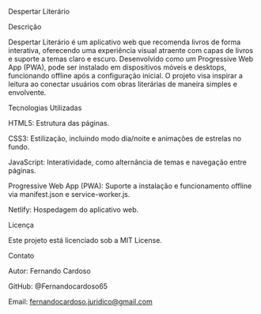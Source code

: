 Despertar Literário

Descrição

Despertar Literário é um aplicativo web que recomenda livros de forma interativa, oferecendo uma experiência visual atraente com capas de livros e suporte a temas claro e escuro. Desenvolvido como um Progressive Web App (PWA), pode ser instalado em dispositivos móveis e desktops, funcionando offline após a configuração inicial. O projeto visa inspirar a leitura ao conectar usuários com obras literárias de maneira simples e envolvente.

Tecnologias Utilizadas

HTML5: Estrutura das páginas.

CSS3: Estilização, incluindo modo dia/noite e animações de estrelas no fundo.

JavaScript: Interatividade, como alternância de temas e navegação entre páginas.

Progressive Web App (PWA): Suporte a instalação e funcionamento offline via manifest.json e service-worker.js.

Netlify: Hospedagem do aplicativo web.


Licença

Este projeto está licenciado sob a MIT License.



Contato

Autor: Fernando Cardoso

GitHub: @Fernandocardoso65

Email: fernandocardoso.juridico@gmail.com
